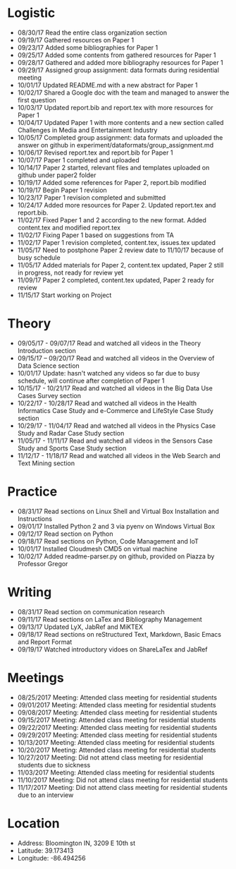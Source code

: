 # Logistic

* 08/30/17 Read the entire class organization section 
* 09/19/17 Gathered resources on Paper 1
* 09/23/17 Added some bibliographies for Paper 1
* 09/25/17 Added some contents from gathered resources for Paper 1
* 09/28/17 Gathered and added more bibliography resources for Paper 1
* 09/29/17 Assigned group assignment: data formats during residential meeting
* 10/01/17 Updated README.md with a new abstract for Paper 1
* 10/02/17 Shared a Google doc with the team and managed to answer the first question
* 10/03/17 Updated report.bib and report.tex with more resources for Paper 1
* 10/04/17 Updated Paper 1 with more contents and a new section called Challenges in Media and Entertainment Industry
* 10/05/17 Completed group assignment: data formats and uploaded the answer on github in experiment/dataformats/group_assignment.md
* 10/06/17 Revised report.tex and report.bib for Paper 1
* 10/07/17 Paper 1 completed and uploaded
* 10/14/17 Paper 2 started, relevant files and templates uploaded on github under paper2 folder
* 10/19/17 Added some references for Paper 2, report.bib modified
* 10/19/17 Begin Paper 1 revision
* 10/23/17 Paper 1 revision completed and submitted 
* 10/24/17 Added more resources for Paper 2. Updated report.tex and report.bib. 
* 11/02/17 Fixed Paper 1 and 2 according to the new format. Added content.tex and modified report.tex
* 11/02/17 Fixing Paper 1 based on suggestions from TA
* 11/02/17 Paper 1 revision completed, content.tex, issues.tex updated
* 11/05/17 Need to postphone Paper 2 review date to 11/10/17 because of busy schedule
* 11/05/17 Added materials for Paper 2, content.tex updated, Paper 2 still in progress, not ready for review yet
* 11/09/17 Paper 2 completed, content.tex updated, Paper 2 ready for review
* 11/15/17 Start working on Project

# Theory

* 09/05/17 - 09/07/17 Read and watched all videos in the Theory Introduction section
* 09/15/17 – 09/20/17 Read and watched all videos in the Overview of Data Science section
* 10/01/17 Update: hasn't watched any videos so far due to busy schedule, will continue after completion of Paper 1
* 10/15/17 - 10/21/17 Read and watched all videos in the Big Data Use Cases Survey section
* 10/22/17 - 10/28/17 Read and watched all videos in the Health Informatics Case Study and e-Commerce and LifeStyle Case Study section
* 10/29/17 - 11/04/17 Read and watched all videos in the Physics Case Study and Radar Case Study section
* 11/05/17 - 11/11/17 Read and watched all videos in the Sensors Case Study and Sports Case Study section
* 11/12/17 - 11/18/17 Read and watched all videos in the Web Search and Text Mining section

# Practice

* 08/31/17 Read sections on Linux Shell and Virtual Box Installation and Instructions
* 09/01/17 Installed Python 2 and 3 via pyenv on Windows Virtual Box
* 09/12/17 Read section on Python 
* 09/18/17 Read sections on Python, Code Management and IoT
* 10/01/17 Installed Cloudmesh CMD5 on virtual machine
* 10/02/17 Added readme-parser.py on github, provided on Piazza by Professor Gregor

# Writing

* 08/31/17 Read section on communication research
* 09/11/17 Read sections on LaTex and Bibliography Management
* 09/13/17 Updated LyX, JabRef and MiKTEX
* 09/18/17 Read sections on reStructured Text, Markdown, Basic Emacs and Report Format 
* 09/19/17 Watched introductory vidoes on ShareLaTex and JabRef

# Meetings

* 08/25/2017 Meeting: Attended class meeting for residential students
* 09/01/2017 Meeting: Attended class meeting for residential students
* 09/08/2017 Meeting: Attended class meeting for residential students
* 09/15/2017 Meeting: Attended class meeting for residential students
* 09/22/2017 Meeting: Attended class meeting for residential students
* 09/29/2017 Meeting: Attended class meeting for residential students
* 10/13/2017 Meeting: Attended class meeting for residential students
* 10/20/2017 Meeting: Attended class meeting for residential students
* 10/27/2017 Meeting: Did not attend class meeting for residential students due to sickness
* 11/03/2017 Meeting: Attended class meeting for residential students
* 11/10/2017 Meeting: Did not attend class meeting for residential students
* 11/17/2017 Meeting: Did not attend class meeting for residential students due to an interview

# Location

* Address: Bloomington IN, 3209 E 10th st
* Latitude: 39.173413
* Longitude: -86.494256
